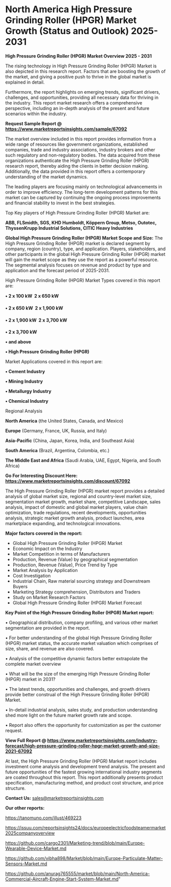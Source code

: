 # North America High Pressure Grinding Roller (HPGR) Market Growth (Status and Outlook) 2025-2031

<Strong> High Pressure Grinding Roller (HPGR) Market Overview 2025 - 2031</strong>

The rising technology in High Pressure Grinding Roller (HPGR) Market is also depicted in this research report. Factors that are boosting the growth of the market, and giving a positive push to thrive in the global market is explained in detail.

Furthermore, the report highlights on emerging trends, significant drivers, challenges, and opportunities, providing all necessary data for thriving in the industry. This report market research offers a comprehensive perspective, including an in-depth analysis of the present and future scenarios within the industry.

<strong>Request Sample Report @ <a href=https://www.marketreportsinsights.com/sample/67092>https://www.marketreportsinsights.com/sample/67092</a></strong>

The market overview included in this report provides information from a wide range of resources like government organizations, established companies, trade and industry associations, industry brokers and other such regulatory and non-regulatory bodies. The data acquired from these organizations authenticate the High Pressure Grinding Roller (HPGR) research report, thereby aiding the clients in better decision making. Additionally, the data provided in this report offers a contemporary understanding of the market dynamics.

The leading players are focusing mainly on technological advancements in order to improve efficiency. The long-term development patterns for this market can be captured by continuing the ongoing process improvements and financial stability to invest in the best strategies.

Top Key players of High Pressure Grinding Roller (HPGR) Market are:

<strong>ABB, FLSmidth, SGS, KHD Humboldt, Köppern Group, Metso, Outotec, ThyssenKrupp Industrial Solutions, CITIC Heavy Industries</strong>

<strong><b>Global High Pressure Grinding Roller (HPGR) Market Scope and Size:</b></strong>
The High Pressure Grinding Roller (HPGR) market is declared segment by company, region (country), type, and application. Players, stakeholders, and other participants in the global High Pressure Grinding Roller (HPGR) market will gain the market scope as they use the report as a powerful resource. The segmental analysis focuses on revenue and product by type and application and the forecast period of 2025-2031.

High Pressure Grinding Roller (HPGR) Market Types covered in this report are:

<strong>• 2 x 100 kW  2 x 650 kW

• 2 x 650 kW  2 x 1,900 kW

• 2 x 1,900 kW  2 x 3,700 kW

• 2 x 3,700 kW

• and above

• High Pressure Grinding Roller (HPGR)</strong>

Market Applications covered in this report are:

<strong>• Cement Industry

• Mining Industry

• Metallurgy Industry

• Chemical Industry</strong> 

Regional Analysis

<strong>North America</strong> (the United States, Canada, and Mexico)

<strong>Europe</strong> (Germany, France, UK, Russia, and Italy)

<strong>Asia-Pacific</strong> (China, Japan, Korea, India, and Southeast Asia)

<strong>South America</strong> (Brazil, Argentina, Colombia, etc.)

<strong>The Middle East and Africa</strong> (Saudi Arabia, UAE, Egypt, Nigeria, and South Africa)

<strong>Go For Interesting Discount Here: <a href=https://www.marketreportsinsights.com/discount/67092>https://www.marketreportsinsights.com/discount/67092</a></strong>

The High Pressure Grinding Roller (HPGR) market report provides a detailed analysis of global market size, regional and country-level market size, segmentation market growth, market share, competitive Landscape, sales analysis, impact of domestic and global market players, value chain optimization, trade regulations, recent developments, opportunities analysis, strategic market growth analysis, product launches, area marketplace expanding, and technological innovations.

<strong><b>Major factors covered in the report:</b></strong>
<ul>
  <li>Global High Pressure Grinding Roller (HPGR) Market </li>
  <li>Economic Impact on the Industry</li>
  <li>Market Competition in terms of Manufacturers</li>
  <li>Production, Revenue (Value) by geographical segmentation</li>
  <li>Production, Revenue (Value), Price Trend by Type</li>
  <li>Market Analysis by Application</li>
  <li>Cost Investigation</li>
  <li>Industrial Chain, Raw material sourcing strategy and Downstream Buyers</li>
  <li>Marketing Strategy comprehension, Distributors and Traders</li>
  <li>Study on Market Research Factors</li>
  <li>Global High Pressure Grinding Roller (HPGR) Market Forecast</li>
</ul>

<strong><b>Key Point of the High Pressure Grinding Roller (HPGR) Market report:</b></strong>

• Geographical distribution, company profiling, and various other market segmentation are provided in the report.

• For better understanding of the global High Pressure Grinding Roller (HPGR) market status, the accurate market valuation which comprises of size, share, and revenue are also covered.

• Analysis of the competitive dynamic factors better extrapolate the complete market overview

• What will be the size of the emerging High Pressure Grinding Roller (HPGR) market in 2031?

• The latest trends, opportunities and challenges, and growth drivers provide better construal of the High Pressure Grinding Roller (HPGR) Market.

• In-detail industrial analysis, sales study, and production understanding shed more light on the future market growth rate and scope.

• Report also offers the opportunity for customization as per the customer request.

<strong><b>View Full Report @ <a href=https://www.marketreportsinsights.com/industry-forecast/high-pressure-grinding-roller-hpgr-market-growth-and-size-2021-67092>https://www.marketreportsinsights.com/industry-forecast/high-pressure-grinding-roller-hpgr-market-growth-and-size-2021-67092</a></b></strong>


At last, the High Pressure Grinding Roller (HPGR) Market report includes investment come analysis and development trend analysis. The present and future opportunities of the fastest growing international industry segments are coated throughout this report. This report additionally presents product specification, manufacturing method, and product cost structure, and price structure.

<strong>Contact Us:</strong>
sales@marketreportsinsights.com

<strong>Our other reports:</strong>

<a href=https://tanomuno.com/illust/469223>https://tanomuno.com/illust/469223</a>

<a href=https://issuu.com/reportsinsights24/docs/europeelectricfoodsteamermarket2025companyoverview>https://issuu.com/reportsinsights24/docs/europeelectricfoodsteamermarket2025companyoverview</a>

<a href=https://github.com/cargo2301/Marketing-trend/blob/main/Europe-Wearable-Device-Market.md>https://github.com/cargo2301/Marketing-trend/blob/main/Europe-Wearable-Device-Market.md</a>

<a href=https://github.com/vibha898/Market/blob/main/Europe-Particulate-Matter-Sensors-Market.md>https://github.com/vibha898/Market/blob/main/Europe-Particulate-Matter-Sensors-Market.md</a>

<a href=https://github.com/anurag765555/market/blob/main/North-America-Commercial-Aircraft-Engine-Start-System-Market.md>https://github.com/anurag765555/market/blob/main/North-America-Commercial-Aircraft-Engine-Start-System-Market.md</a>"

